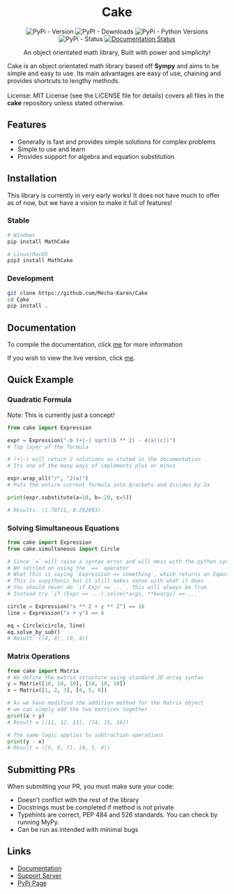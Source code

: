 <h1 align="center">Cake</h1>
<div align="center">
    <img alt="PyPi - Version" src="https://img.shields.io/pypi/v/MathCake?logo=pypi&style=plastic">
    <img alt="PyPI - Downloads" src="https://img.shields.io/pypi/dm/MathCake">
    <img alt="PyPi - Python Versions" src="https://img.shields.io/pypi/pyversions/mathcake.svg">
    <img alt="PyPi - Status" src="https://img.shields.io/pypi/status/ansicolortags.svg">
    <a href='https://mcake.readthedocs.io/en/latest/?badge=latest'>
        <img src='https://readthedocs.org/projects/mcake/badge/?version=latest' alt='Documentation Status' />
    </a>    
</div>
<p align="center">An object orientated math library, Built with power and simplicity!</p>

<p>
    Cake is an object orientated math library based off <strong>Sympy</strong> and aims to be simple and easy to use. Its main advantages are easy of use, chaining and provides shortcuts to lengthy methods.<br><br>
    License: MIT License (see the LICENSE file for details) covers all files in the <strong>cake</strong> repository unless stated otherwise.
</p>

<h2>Features</h2>
<ul>
    <li>Generally is fast and provides simple solutions for complex problems</li>
    <li>Simple to use and learn</li>
    <li>Provides support for algebra and equation substitution</li>
</ul>

<h2>Installation</h2>
This library is currently in very early works! It does not have much to offer as of now, but we have a vision to make it full of features!

<h3>Stable</h3>

```sh
# Windows
pip install MathCake

# Linux/MacOS
pip3 install MathCake
```

<h3>Development</h3>

```sh
git clone https://github.com/Mecha-Karen/Cake
cd Cake
pip install .
```

<h2>Documentation</h2>

To compile the documentation, click [me](https://github.com/Mecha-Karen/Documentation#compiling-cake) for more information

If you wish to view the live version, click [me](https://docs.mechakaren.xyz/cake).

<h2>Quick Example</h2>

<h3>Quadratic Formula</h3>
Note: This is currently just a concept!

```py
from cake import Expression

expr = Expression("-b (+|-) sqrt((b ** 2) - 4(a)(c))")
# Top layer of the formula

# (+|-) will return 2 solutions as stated in the documentation
# Its one of the many ways of implements plus or minus

expr.wrap_all("/", "2(a)")
# Puts the entire current formula into brackets and divides by 2a

print(expr.substitute(a=10, b=-20, c=5))

# Results: (1.70711, 0.292893)
```

<h3>Solving Simultaneous Equations</h3>

```py
from cake import Expression
from cake.simultaneous import Circle

# Since `=` will raise a syntax error and will mess with the python syntax
# We settled on using the `==` operator
# What this is saying `Expression == something`, which returns an Eqaution instead of bool
# This is unpythonic but it still makes sense with what it does
# You should never do `if Expr == ...`. This will always be True
# Instead try `if (Expr == ...).solve(*args, **kwargs) == ...`

circle = Expression("x ** 2 + y ** 2") == 16
line = Expression("x + y") == 4

eq = Circle(circle, line)
eq.solve_by_sub()
# Result: ((4, 0), (0, 4))
```

<h3>Matrix Operations</h3>

```py
from cake import Matrix
# We define the matrix structure using standard 2D array syntax
y = Matrix([10, 10, 10], [10, 10, 10])
x = Matrix([1, 2, 3], [4, 5, 6])

# As we have modified the addition method for the Matrix object
# we can simply add the two matrices together
print(x + y)
# Result = ([11, 12, 13], [14, 15, 16])

# The same logic applies to subtraction operations
print(y - x)
# Result = ([9, 8, 7], [6, 5, 4])
```

<h2>Submitting PRs</h2>
When submitting your PR, you must make sure your code:

<ul>
    <li>Doesn't conflict with the rest of the library</li>
    <li>Docstrings must be completed if method is not private</li>
    <li>Typehints are correct, PEP 484 and 526 standards. You can check by running MyPy.</li>
    <li>Can be run as intended with minimal bugs</li>
</ul>

<h2>Links</h2>
<ul>
    <li><a href="https://docs.mechakaren.xyz/cake">Documentation</a></li>
    <li><a href="https://discord.gg/Q5mFhUM">Support Server</a></li>
    <li><a href="https://pypi.org/project/MathCake/">PyPi Page</a></li>
</ul>

